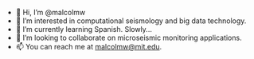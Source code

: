 - 👋 Hi, I’m @malcolmw
- 👀 I’m interested in computational seismology and big data technology.
- 🌱 I’m currently learning Spanish. Slowly...
- 🤝 I’m looking to collaborate on microseismic monitoring applications.
- 📫 You can reach me at malcolmw@mit.edu.

<!---
malcolmw/malcolmw is a ✨ special ✨ repository because its `README.md` (this file) appears on your GitHub profile.
You can click the Preview link to take a look at your changes.
--->

